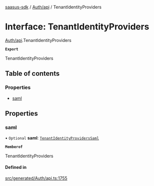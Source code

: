 [saasus-sdk](../README.md) / [Auth/api](../modules/Auth_api.md) / TenantIdentityProviders

# Interface: TenantIdentityProviders

[Auth/api](../modules/Auth_api.md).TenantIdentityProviders

**`Export`**

TenantIdentityProviders

## Table of contents

### Properties

- [saml](Auth_api.TenantIdentityProviders.md#saml)

## Properties

### saml

• `Optional` **saml**: [`TenantIdentityProvidersSaml`](Auth_api.TenantIdentityProvidersSaml.md)

**`Memberof`**

TenantIdentityProviders

#### Defined in

[src/generated/Auth/api.ts:1755](https://github.com/saasus-platform/saasus-sdk-javascript/blob/55abc15/src/generated/Auth/api.ts#L1755)
